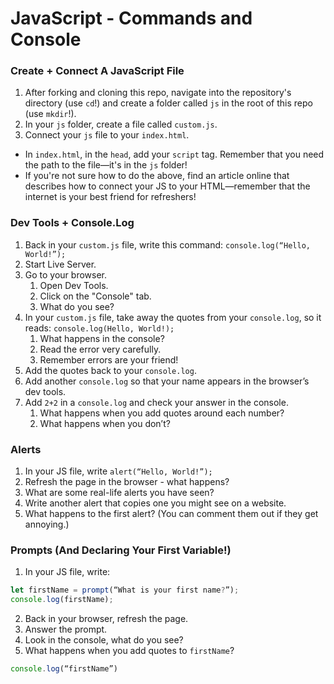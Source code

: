# JavaScript - Commands and  Console

### Create + Connect A JavaScript File

1. After forking and cloning this repo, navigate into the repository's directory (use `cd`!) and create a folder called `js` in the root of this repo (use `mkdir`!).
2. In your `js` folder, create a file called `custom.js`.
3. Connect your `js` file to your `index.html`. 

- In `index.html`, in the `head`, add your `script` tag. Remember that you need the path to the file—it's in the `js` folder!
- If you're not sure how to do the above, find an article online that describes how to connect your JS to your HTML—remember that the internet is your best friend for refreshers!

### Dev Tools + Console.Log

1. Back in your `custom.js` file, write this command: `console.log(“Hello, World!”);`
2. Start Live Server.
3. Go to your browser.
   1. Open Dev Tools.
   2. Click on the "Console" tab.
   3. What do you see?
4. In your `custom.js` file, take away the quotes from your `console.log`, so it reads: `console.log(Hello, World!);`
   1. What happens in the console?
   2. Read the error very carefully.
   3. Remember errors are your friend!
5. Add the quotes back to your `console.log`.
6. Add another `console.log` so that your name appears in the browser’s dev tools.
7. Add `2+2` in a `console.log` and check your answer in the console.
   1. What happens when you add quotes around each number?
   2. What happens when you don’t?

### Alerts

1. In your JS file, write `alert(“Hello, World!”);`
2. Refresh the page in the browser - what happens?
3. What are some real-life alerts you have seen?
4. Write another alert that copies one you might see on a website.
5. What happens to the first alert? (You can comment them out if they get annoying.)

### Prompts (And Declaring Your First Variable!)

1. In your JS file, write:

```javascript
let firstName = prompt(“What is your first name?”);
console.log(firstName);
```

2. Back in your browser, refresh the page.
3. Answer the prompt.
4. Look in the console, what do you see?
5. What happens when you add quotes to `firstName`?

``` javascript
console.log(“firstName”)
```
